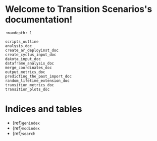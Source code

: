 <!-- Transition Scenarios documentation master file, created by
   sphinx-quickstart on Mon Feb 19 13:18:08 2024.
   You can adapt this file completely to your liking, but it should at least
   contain the root `toctree` directive. -->

# Welcome to Transition Scenarios's documentation!

```{toctree}
:maxdepth: 1

scripts_outline
analysis_doc
create_ar_deployinst_doc
create_cyclus_input_doc
dakota_input_doc
dataframe_analysis_doc
merge_coordinates_doc
output_metrics_doc
predicting_the_past_import_doc
random_lifetime_extension_doc
transition_metrics_doc
transition_plots_doc
```

# Indices and tables

- {ref}`genindex`
- {ref}`modindex`
- {ref}`search`
